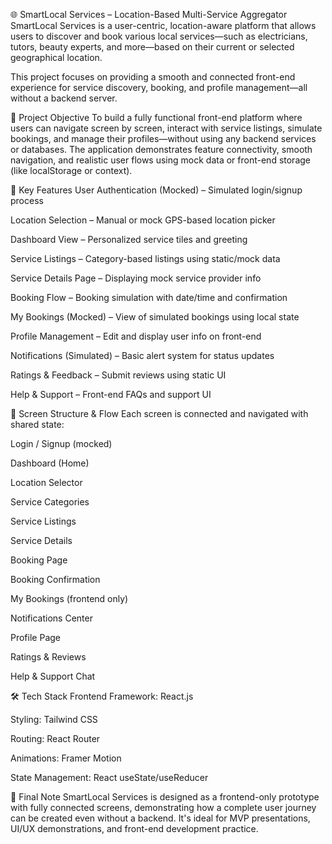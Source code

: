 🌐 SmartLocal Services – Location-Based Multi-Service Aggregator
SmartLocal Services is a user-centric, location-aware platform that allows users to discover and book various local services—such as electricians, tutors, beauty experts, and more—based on their current or selected geographical location.

This project focuses on providing a smooth and connected front-end experience for service discovery, booking, and profile management—all without a backend server.

🎯 Project Objective
To build a fully functional front-end platform where users can navigate screen by screen, interact with service listings, simulate bookings, and manage their profiles—without using any backend services or databases. The application demonstrates feature connectivity, smooth navigation, and realistic user flows using mock data or front-end storage (like localStorage or context).

🧩 Key Features 
User Authentication (Mocked) – Simulated login/signup process

Location Selection – Manual or mock GPS-based location picker

Dashboard View – Personalized service tiles and greeting

Service Listings – Category-based listings using static/mock data

Service Details Page – Displaying mock service provider info

Booking Flow – Booking simulation with date/time and confirmation

My Bookings (Mocked) – View of simulated bookings using local state

Profile Management – Edit and display user info on front-end

Notifications (Simulated) – Basic alert system for status updates

Ratings & Feedback – Submit reviews using static UI

Help & Support – Front-end FAQs and support UI

🧭 Screen Structure & Flow
Each screen is connected and navigated with shared state:

Login / Signup (mocked)

Dashboard (Home)

Location Selector

Service Categories

Service Listings

Service Details

Booking Page

Booking Confirmation

My Bookings (frontend only)

Notifications Center

Profile Page

Ratings & Reviews

Help & Support Chat

🛠️ Tech Stack
Frontend Framework: React.js

Styling: Tailwind CSS

Routing: React Router

Animations: Framer Motion

State Management: React  useState/useReducer


💬 Final Note
SmartLocal Services is designed as a frontend-only prototype with fully connected screens, demonstrating how a complete user journey can be created even without a backend. It's ideal for MVP presentations, UI/UX demonstrations, and front-end development practice.

